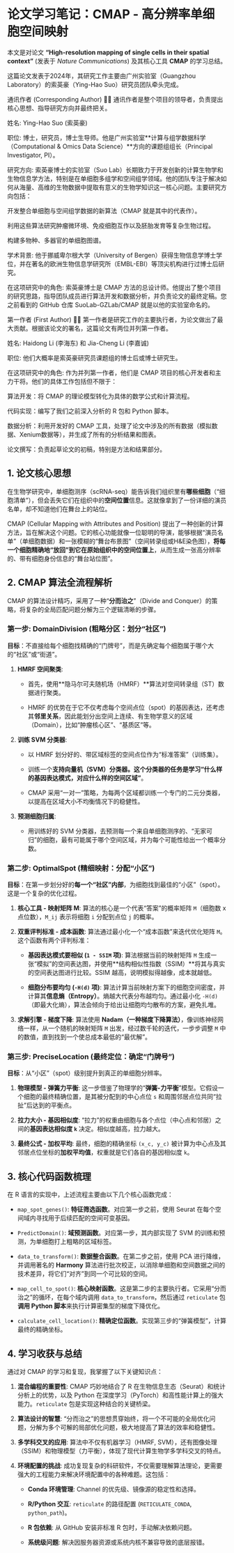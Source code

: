 
# 论文学习笔记：CMAP - 高分辨率单细胞空间映射

本文是对论文 **“High-resolution mapping of single cells in their spatial context”** (发表于 _Nature Communications_) 及其核心工具 **CMAP** 的学习总结。

这篇论文发表于2024年，其研究工作主要由广州实验室（Guangzhou Laboratory）的索英豪（Ying-Hao Suo）研究员团队牵头完成。

通讯作者 (Corresponding Author) 👨‍🏫
通讯作者是整个项目的领导者，负责提出核心思想、指导研究方向并最终把关。

姓名: Ying-Hao Suo (索英豪)

职位: 博士，研究员，博士生导师。他是广州实验室**计算与组学数据科学（Computational & Omics Data Science）**方向的课题组组长（Principal Investigator, PI）。

研究方向:
索英豪博士的实验室（Suo Lab）长期致力于开发创新的计算生物学和生物信息学方法，特别是在单细胞多组学和空间组学领域。他的团队专注于解决如何从海量、高维的生物数据中提取有意义的生物学知识这一核心问题。主要研究方向包括：

开发整合单细胞与空间组学数据的新算法（CMAP 就是其中的代表作）。

利用这些算法研究肿瘤微环境、免疫细胞互作以及胚胎发育等复杂生物过程。

构建多物种、多器官的单细胞图谱。

学术背景: 他于挪威卑尔根大学（University of Bergen）获得生物信息学博士学位，并在著名的欧洲生物信息学研究所（EMBL-EBI）等顶尖机构进行过博士后研究。

在这项研究中的角色: 索英豪博士是 CMAP 方法的总设计师。他提出了整个项目的研究思路，指导团队成员进行算法开发和数据分析，并负责论文的最终定稿。您之前看到的 GitHub 仓库 SuoLab-GZLab/CMAP 就是以他的实验室命名的。

第一作者 (First Author) 🧑‍💻
第一作者是研究工作的主要执行者，为论文做出了最大贡献。根据该论文的署名，这篇论文有两位并列第一作者。

姓名: Haidong Li (李海东) 和 Jia-Cheng Li (李嘉诚)

职位: 他们大概率是索英豪研究员课题组的博士后或博士研究生。

在这项研究中的角色:
作为并列第一作者，他们是 CMAP 项目的核心开发者和主力干将。他们的具体工作包括但不限于：

算法开发：将 CMAP 的理论模型转化为具体的数学公式和计算流程。

代码实现：编写了我们之前深入分析的 R 包和 Python 脚本。

数据分析：利用开发好的 CMAP 工具，处理了论文中涉及的所有数据（模拟数据、Xenium数据等），并生成了所有的分析结果和图表。

论文撰写：负责起草论文的初稿，特别是方法和结果部分。

## 1. 论文核心思想

在生物学研究中，单细胞测序（scRNA-seq）能告诉我们组织里有**哪些细胞**（“细胞清单”），但会丢失它们在组织中的**空间位置**信息。这就像拿到了一份详细的演员名单，却不知道他们在舞台上的站位。

CMAP (Cellular Mapping with Attributes and Position) 提出了一种创新的计算方法，旨在解决这个问题。它的核心功能就像一位聪明的导演，能够根据“演员名单”（单细胞数据）和一张模糊的“舞台布景图”（空间转录组或H&E染色图），**将每一个细胞精确地“放回”到它在原始组织中的空间位置上**，从而生成一张高分辨率的、带有细胞身份信息的“舞台站位图”。

## 2. CMAP 算法全流程解析

CMAP 的算法设计精巧，采用了一种“**分而治之**”（Divide and Conquer）的策略，将复杂的全局匹配问题分解为三个逻辑清晰的步骤。

### 第一步: DomainDivision (粗略分区：划分“社区”)

**目标**：不直接给每个细胞找精确的“门牌号”，而是先确定每个细胞属于哪个大的“社区”或“街道”。

1. **HMRF 空间聚类**:
    
    - 首先，使用**隐马尔可夫随机场（HMRF）**算法对空间转录组（ST）数据进行聚类。
        
    - HMRF 的优势在于它不仅考虑每个空间点位（spot）的基因表达，还考虑其**邻里关系**，因此能划分出空间上连续、有生物学意义的区域（Domain），比如“肿瘤核心区”、“基质区”等。
        
2. **训练 SVM 分类器**:
    
    - 以 HMRF 划分好的、带区域标签的空间点位作为“标准答案”（训练集）。
        
    - 训练一个**支持向量机（SVM）**分类器。这个分类器的任务是学习**“什么样的基因表达模式，对应什么样的空间区域”**。
        
    - CMAP 采用“一对一”策略，为每两个区域都训练一个专门的二元分类器，以提高在区域大小不均衡情况下的稳健性。
        
3. **预测细胞归属**:
    
    - 用训练好的 SVM 分类器，去预测每一个来自单细胞测序的、“无家可归”的细胞，最有可能属于哪个空间区域，并为每个可能性给出一个概率分数。
        

### 第二步: OptimalSpot (精细映射：分配“小区”)

**目标**：在第一步划分好的**每一个“社区”内部**，为细胞找到最佳的“小区”（spot）。这是一个复杂的优化过程。

1. **核心工具 - 映射矩阵 M**: 算法的核心是一个代表“答案”的概率矩阵 `M`（细胞数 x 点位数），`M_ij` 表示将细胞 `i` 分配到点位 `j` 的概率。
    
2. **双重评判标准 - 成本函数**: 算法通过最小化一个“成本函数”来迭代优化矩阵 `M`。这个函数有两个评判标准：
    
    - **基因表达模式要相似 (`1 - SSIM` 项)**: 算法根据当前的映射矩阵 `M` 生成一张“模拟”的空间表达图，并使用**结构相似性指数（SSIM）**将其与真实的空间表达图进行比较。SSIM 越高，说明模拟得越像，成本就越低。
        
    - **细胞分布要均匀 (`-H(d)` 项)**: 算法计算当前映射方案下的细胞空间密度，并计算其**信息熵（Entropy）**。熵越大代表分布越均匀。通过最小化 `-H(d)`（即最大化熵），算法会倾向于给出让细胞均匀散布的方案，避免扎堆。
        
3. **求解引擎 - 梯度下降**: 算法使用 **Nadam（一种梯度下降算法）**，像训练神经网络一样，从一个随机的映射矩阵 `M` 出发，经过数千轮的迭代，一步步调整 `M` 中的数值，直到找到一个使总成本最低的“最优解”。
    

### 第三步: PreciseLocation (最终定位：确定“门牌号”)

**目标**：从“小区”（spot）级别提升到真正的单细胞分辨率。

1. **物理模型 - 弹簧力平衡**: 这一步借鉴了物理学的“**弹簧-力平衡**”模型。它假设一个细胞的最终精确位置，是其被分配到的中心点位 `s` 和周围邻居点位共同“拉扯”后达到的平衡点。
    
2. **拉力大小 - 基因相似度**: “拉力”的权重由细胞与各个点位（中心点和邻居）之间的**基因表达相似度 `k`** 决定。相似度越高，拉力越大。
    
3. **最终公式 - 加权平均**: 最终，细胞的精确坐标 `(x_c, y_c)` 被计算为中心点及其邻居点位坐标的**加权平均值**，权重就是它们各自的基因相似度 `k`。
    

## 3. 核心代码函数梳理

在 R 语言的实现中，上述流程主要由以下几个核心函数完成：

- `map_spot_genes()`: **特征筛选函数**。对应第一步之前，使用 Seurat 在每个空间域内寻找用于后续匹配的空间可变基因。
    
- `PredictDomain()`: **域预测函数**。对应第一步，其内部实现了 SVM 的训练和预测，为单细胞打上粗略的区域标签。
    
- `data_to_transform()`: **数据整合函数**。在第二步之前，使用 PCA 进行降维，并调用著名的 **Harmony** 算法进行批次校正，以消除单细胞和空间数据之间的技术差异，将它们“对齐”到同一个可比较的空间。
    
- `map_cell_to_spot()`: **核心映射函数**。这是第二步的主要执行者。它采用“分而治之”的循环，在每个域内调用 `data_to_transform`，然后通过 `reticulate` 包**调用 Python 脚本**来执行计算密集型的梯度下降优化。
    
- `calculate_cell_location()`: **精确定位函数**。实现第三步的“弹簧模型”，计算最终的精确坐标。
    

## 4. 学习收获与总结

通过对 CMAP 的学习和复现，我掌握了以下关键知识点：

1. **混合编程的重要性**: CMAP 巧妙地结合了 R 在生物信息生态（Seurat）和统计分析上的优势，以及 Python 在深度学习（PyTorch）和高性能计算上的强大能力。`reticulate` 包是实现这种结合的关键桥梁。
    
2. **算法设计的智慧**: “分而治之”的思想贯穿始终，将一个不可能的全局优化问题，分解为多个可解的局部优化问题，极大地提高了算法的效率和稳健性。
    
3. **多学科交叉的应用**: 算法中不仅有机器学习（HMRF, SVM），还有图像处理（SSIM）和物理模型（力平衡），体现了现代计算生物学多学科交叉的特点。
    
4. **环境配置的挑战**: 成功复现复杂的科研软件，不仅需要理解算法理论，更需要强大的工程能力来解决环境配置中的各种难题。这包括：
    
    - **Conda 环境管理**: Channel 的优先级、镜像源的稳定性和选择。
        
    - **R/Python 交互**: `reticulate` 的路径配置 (`RETICULATE_CONDA`, `python_path`)。
        
    - **R 包依赖**: 从 GitHub 安装非标准 R 包时，手动解决依赖问题。
        
    - **系统级问题**: 解决因服务器资源或系统内核不兼容导致的底层报错。
        

